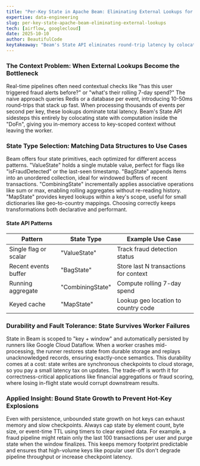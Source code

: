 ```yaml
---
title: "Per-Key State in Apache Beam: Eliminating External Lookups for Sub-Second Latency"
expertise: data-engineering
slug: per-key-state-apache-beam-eliminating-external-lookups
tech: [airflow, googlecloud]
date: 2025-10-10
author: BeautifulCode
keytakeaway: "Beam's State API eliminates round-trip latency by colocating key-scoped context with processing logic, but requires explicit bounds to prevent memory bloat on hot keys."
---
```


### The Context Problem: When External Lookups Become the Bottleneck

Real-time pipelines often need contextual checks like "has this user triggered fraud alerts before?" or "what's their rolling 7-day spend?" The naive approach queries Redis or a database per event, introducing 10-50ms round-trips that stack up fast. When processing thousands of events per second per key, these lookups dominate total latency. Beam's State API sidesteps this entirely by colocating state with computation inside the "DoFn", giving you in-memory access to key-scoped context without leaving the worker.

### State Type Selection: Matching Data Structures to Use Cases

Beam offers four state primitives, each optimized for different access patterns. "ValueState" holds a single mutable value, perfect for flags like "isFraudDetected" or the last-seen timestamp. "BagState" appends items into an unordered collection, ideal for windowed buffers of recent transactions. "CombiningState" incrementally applies associative operations like sum or max, enabling rolling aggregates without re-reading history. "MapState" provides keyed lookups within a key's scope, useful for small dictionaries like geo-to-country mappings. Choosing correctly keeps transformations both declarative and performant.

#### State API Patterns

| **Pattern** | **State Type** | **Example Use Case** |
|-------------|----------------|----------------------|
| Single flag or scalar | "ValueState" | Track fraud detection status |
| Recent events buffer | "BagState" | Store last N transactions for context |
| Running aggregate | "CombiningState" | Compute rolling 7-day spend |
| Keyed cache | "MapState" | Lookup geo location to country code |

### Durability and Fault Tolerance: State Survives Worker Failures

State in Beam is scoped to "key + window" and automatically persisted by runners like Google Cloud Dataflow. When a worker crashes mid-processing, the runner restores state from durable storage and replays unacknowledged records, ensuring exactly-once semantics. This durability comes at a cost: state writes are synchronous checkpoints to cloud storage, so you pay a small latency tax on updates. The trade-off is worth it for correctness-critical applications like financial aggregations or fraud scoring, where losing in-flight state would corrupt downstream results.

### Applied Insight: Bound State Growth to Prevent Hot-Key Explosions

Even with persistence, unbounded state growth on hot keys can exhaust memory and slow checkpoints. Always cap state by element count, byte size, or event-time TTL using timers to clear expired data. For example, a fraud pipeline might retain only the last 100 transactions per user and purge state when the window finalizes. This keeps memory footprint predictable and ensures that high-volume keys like popular user IDs don't degrade pipeline throughput or increase checkpoint latency.